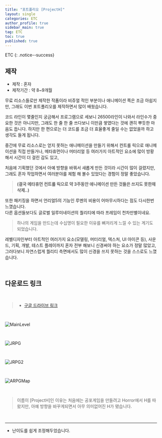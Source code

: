 ```yaml
---
title: "포트폴리오 [ProjectH]"
layout: single
categories: ETC
author_profile: true
sidebar_main: true
tag: ETC
toc: true
published: true
---
```




ETC
{: .notice--success}


## 제작

* 제작 : 혼자   
* 제작기간 : 약 8~9개월

무료 리소스들로만 제작한 작품이라 비쥬얼 적인 부분이나 애니메이션 쪽은 조금 아쉽지만, 그래도 이번 포트폴리오를 제작하면서 많이 배웠습니다.   

코드 라인이 몇줄인지 궁금해서 프로그램으로 세보니 26500라인이 나와서 라인수가 중요한 것은 아니지만, 그래도 한 줄 한 줄 쓰다보니 이만큼 쌓였다는 것에 괜히 뿌듯한 마음도 듭니다. 하지만 한 편으로는 더 코드를 조금 더 효율좋게 줄일 수는 없었을까 하고 생각도 들게 됩니다.  


중간에 무료 리소스로는 얻지 못하는 애니메이션을 만들기 위해서 컨트롤 릭으로 애니메이션을 직접 만들거나, 메타휴먼이나 머터리얼 등 여러가지 아트적인 요소에 많이 방황해서 시간이 더 걸린 감도 있고, 

처음에 기획했던 것에서 아예 방향을 바꿔서 새롭게 만든 것이라 시간이 많이 걸렸지만, 그래도 혼자 작업하면서 여러분야를 체험 해 볼수 있었다는 경험이 정말 좋았습니다.    
> **(결국 메타휴먼 컨트롤 릭으로 약 3주동안 애니메이션 만든 것들은 쓰지도 못한채 삭제..)**

또한 패키징을 하면서 언리얼5의 기능인 루멘의 비용이 어마무시하다는 점도 다시한번 느꼈습니다.    
다른 옵션들보다도 글로벌 일루미네이션의 퀄리티에 따라 프레임이 천차만별이네요.

> 하나의 게임을 만드는데 수십명이 필요한 이유를 뼈저리게 느낄 수 있는 계기도 되었습니다.  
     
레벨디자인부터 아트적인 여러가지 요소(모델링, 머터리얼, 텍스처, UI 아이콘 등), 사운드,  기획, 개발, 테스트 플레이까지 혼자 전부 해보니 신경써야 하는 요소가 정말 많았고, 그러다보니 자연스럽게 퀄리티 측면에서도 많이 신경을 쓰지 못하는 것을 스스로도 느꼈습니다.    


<br>


## 다운로드 링크

<br>


> * [구글 드라이브 링크](https://drive.google.com/file/d/18lSj38_HXu3USQqT0CVGgF5x_oZZFlzs/view)


<br>


![MainLevel](https://user-images.githubusercontent.com/69719507/233058525-4c601d08-5186-4982-a60f-24f4b50da65d.png)


<br>



![JRPG](https://user-images.githubusercontent.com/69719507/233058425-348ba01c-61e1-44ad-bc09-a237fc9b260f.png)


<br>


![JRPG2](https://user-images.githubusercontent.com/69719507/233059629-ee4bf25c-e833-4e43-91ce-7dd5192fd1f8.png)


<br>


![ARPGMap](https://user-images.githubusercontent.com/69719507/233058155-fa4ca7c8-79b7-4af8-a222-63a7db1a3132.png)


<br>


> 이름이 [ProjectH]인 이유는 처음에는 공포게임을 만들려고 Horror에서 H를 따왔지만, 아예 방향을 바꾸게되면서 아무 의미없어진 H가 됐습니다.


<br>


***

* 난이도를 쉽게 조정해두었습니다.


